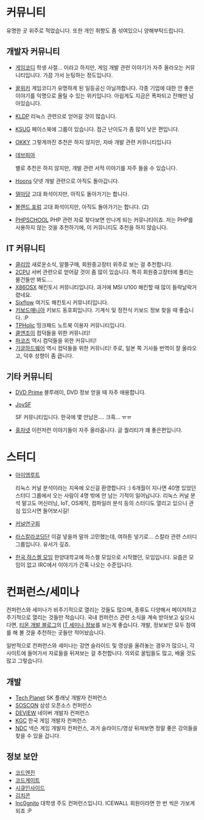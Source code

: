 # 커뮤니티

유명한 곳 위주로 적었습니다. 또한 개인 취향도 좀 섞여있으니 양해부탁드립니다.

## 개발자 커뮤니티

- [게임코디](http://www.gamecodi.com/)
  학생 사절… 이라고 하지만, 게임 개발 관련 이야기가 자주 올라오는 커뮤니티입니다. 가끔 가서 눈팅하는 정도입니다.

- [꿀위키](http://www.gamecodi.com/ggulwiki_2nd_teaser/)
  게임코디가 유명하게 된 일등공신 아닐까합니다. 각종 기업에 대한 안 좋은 이야기를 익명으로 올릴 수 있는 위키입니다. 아쉽게도 지금은 폭파되고 잔해만 남아있습니다.

- [KLDP](https://kldp.org/)
  리눅스 관련으로 얻어갈 것이 많습니다.

- [KSUG](http://www.ksug.org/)
  페이스북에 그룹이 있습니다. 접근 난이도가 좀 많이 낮은 편입니다.

- [OKKY](http://okky.kr/)
  그렇게까진 추천은 하지 않지만, 자바 개발 관련 커뮤니티입니다

- [데브피아](http://www.devpia.com/)

  별로 추천은 하지 않지만, 개발 관련 서적 이야기를 자주 들을 수 있습니다.

- [Hoons](http://www.hoons.net/)
  닷넷 개발 관련으로 아직도 돌아갑니다.

- [델마당](https://www.delmadang.com/)
  고대 화석이지만, 아직도 돌아가기는 합니다.

- [볼랜드 포럼](http://borlandforum.com/)
  고대 화석이지만, 아직도 돌아가기는 합니다. (2)

- [PHPSCHOOL](http://www.phpschool.com/)
  PHP 관련 자료 찾다보면 만나게 되는 커뮤니티이죠. 저는 PHP를 사용하지 않는 것을 추천하기에, 이 커뮤니티도 추천을 하지 않습니다.

## IT 커뮤니티

- [클리앙](http://www.clien.net/)
  새로운소식, 알뜰구매, 회원중고장터 위주로 보는 걸 추천합니다.
- [2CPU](http://2cpu.co.kr/)
  서버 관련으로 얻어갈 것이 좀 많이 있습니다. 특히 회원중고장터에 풀리는 물건들만 봐도….
- [X86OSX](http://x86osx.com/)
  해킨토시 커뮤니티입니다. 과거에 MSI U100 해킨할 때 많이 들락날락거렸네요.
- [Sixflow](http://sixflow.net/)
  여기도 해킨토시 커뮤니티입니다.
- [키보드매니아](http://www.kbdmania.net/)
  키보드 동호회입니다. 기계식 및 정전식 키보드 정보 찾을 때 좋습니다. :P
- [TPHolic](http://tpholic.com/)
  띵크패드 노트북 이용자 커뮤니티입니다. 
- [쿨앤조이](http://www.coolenjoy.net/)
  컴덕들을 위한 커뮤니티!
- [파코즈](http://www.parkoz.com/)
  역시 컴덕들을 위한 커뮤니티!
- [기글하드웨어](https://gigglehd.com/gg/)
  역시 컴덕들을 위한 커뮤니티! 주로, 일본 쪽 기사들 번역이 잘 올라오고, 덕후 성향이 좀 큽니다.
  ​

## 기타 커뮤니티

- [DVD Prime](http://dvdprime.donga.com/)
  블루레이, DVD 정보 얻을 때 자주 애용합니다.

- [JoySF](http://www.joysf.com/)

  SF 커뮤니티입니다. 한국에 몇 안남은…. 크흑… ㅠㅠ

- [홍차넷](http://redtea.kr/)
  이런저런 이야기들이 자주 올라옵니다. 글 퀄리티가 꽤 좋은편입니다.

# 스터디

- [아이엠루트](http://www.iamroot.org/)

  리눅스 커널 분석이라는 지옥에 오신걸 환영합니다 :) 6개월이 지나면 40명 있었던 스터디 그룹에서 오는 사람이 4명 밖에 안 남는 기적이 일어납니다. 리눅스 커널 분석 말고도 머신러닝, IoT, OS제작, 컴파일러 분석 등의 스터디도 열리고 있으니 관심 있으시면 들어보시길!

- [커널연구회](http://www.kernel.bz/)

- [라스칼라코딩단](https://groups.google.com/forum/#!forum/scala-korea)
  이걸 넣을까 말까 고민했는데, 여하튼 넣기로… 스칼라 관련 스터디 그룹입니다. 유서가 깊죠.

- [한국 하스켈 모임](https://haskell.kr/)
  한양대학교에 하스켈 모임으로 시작했던, 모임입니다. 요즘은 모임이 없고 IRC에서 이야기가 간혹 나오는 수준입니다.

# 컨퍼런스/세미나

컨퍼런스와 세미나가 비주기적으로 열리는 것들도 많으며, 종류도 다양해서 메이저하고 주기적으로 열리는 것들만 적습니다. 국내 컨퍼런스 관련 소식을 계속 받아보고 싶으시다면, [티몬 개발 블로그](http://tmondev.blog.me/)의 [IT 세미나 정보](http://blog.naver.com/PostList.nhn?blogId=tmondev&from=postList&categoryNo=18)를 보는게 좋습니다. 개발, 정보보안 모두 참여를 해 볼 것을 추천하는 곳들만 적어놨습니다.

일반적으로 컨퍼런스와 세미나는 강연 슬라이드 및 영상을 올려놓는 경우가 많으니, 각 사이트에 들어가서 자료들을 뒤져보는 걸 추천합니다. 의외로 꿀팁들도 많고, 배울 것도 많고 그렇습니다.

## 개발

- [Tech Planet](http://techplanet.skplanet.com/)
  SK 플래닛 개발자 컨퍼런스
- [SOSCON](http://www.soscon.net/)
  삼성 오픈소스 컨퍼런스
- [DEVIEW](http://deview.kr/)
  네이버 개발자 컨퍼런스
- [KGC](http://www.kgconf.com/)
  한국 게임 개발자 컨퍼런스
- [NDC](https://ndc.nexon.com/)
  넥슨 게임 개발자 컨퍼런스, 과거 슬라이드/영상 뒤져보면 정말 좋은 강의들을 찾을 수 있을 겁니다.

## 정보 보안

- [코드엔진](http://www.codeengn.com/)
- [코드게이트](http://www.codegate.org/)
- [시큐인사이드](http://secuinside.com/)
- [김치콘](https://kimchicon.org/)
- [Inc0gnito](http://inc0gnito.com/)
  대학생 주도 컨퍼런스입니다. ICEWALL 회원이라면 한 번 씩은 가보게 되죠 :P

